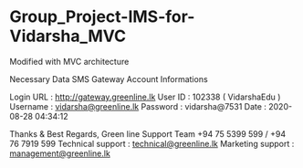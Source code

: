 # Group_Project-IMS-for-Vidarsha_MVC
Modified with MVC architecture


Necessary Data
SMS Gateway Account Informations

Login URL : http://gateway.greenline.lk
User ID : 102338 ( VidarshaEdu ) 
Username : vidarsha@greenline.lk
Password : vidarsha@7531
Date : 2020-08-28 04:34:12

Thanks & Best Regards,
Green line Support Team
+94 75 5399 599 / +94 76 7919 599
Technical support : technical@greenline.lk
Marketing support : management@greenline.lk 
